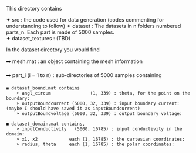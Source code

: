This directory contains

✦ src              : the code used for data generation (codes commenting for understanding to follow)
✦ dataset          : The datasets in n folders numbered parts_n. Each part is made of 5000 samples.   
✦ dataset_textures : (TBD)


In the dataset directory you would find 

➡️ mesh.mat : an object containing the mesh information

➡️ part_i (i = 1 to n) : sub-directories of 5000 samples containing

	◼️ dataset_bound.mat contains
		➤ angl_circum               (1, 339) : theta, for the point on the boundary:  
		➤ outputBoundcurrent (5000, 32, 339) : input boundary current: (maybe I should have saved it as inputBoundcurrent)
		➤ outputBoundvoltage (5000, 32, 339) : output boundary voltage: 

	◼️ dataset_domain.mat contains, 
		➤ inputConductivity   (5000, 16785) : input conductivity in the domain: 
		➤ x1, x2            each (1, 16785) : the cartesian coordinates: 
		➤ radius, theta     each (1, 16785) : the polar coordinates:  


